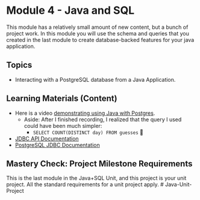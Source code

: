 # Module 4 - Java and SQL

This module has a relatively small amount of new content, but a bunch of project work.
In this module you will use the schema and queries that you created in the last module
to create database-backed features for your java application.

## Topics

- Interacting with a PostgreSQL database from a Java Application.

## Learning Materials (Content)

- Here is a video [demonstrating using Java with Postgres](https://youtu.be/9b-S_Xv67rI).
  - Aside: After I finished recording, I realized that the query I used could have been much simpler:
    - `SELECT COUNT(DISTINCT day) FROM guesses` :shrug:
- [JDBC API Documentation](https://docs.oracle.com/javase/8/docs/technotes/guides/jdbc/)
- [PostgreSQL JDBC Documentation](https://jdbc.postgresql.org/documentation/head/index.html)

## Mastery Check: Project Milestone Requirements

This is the last module in the Java+SQL Unit, and this project is your unit project. All the standard requirements for a unit project apply.
#   J a v a - U n i t - P r o j e c t  
 